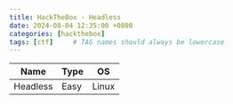 ```yaml
---
title: HackTheBox - Headless
date: 2024-08-04 12:35:00 +0800
categories: [hackthebox]
tags: [ctf]     # TAG names should always be lowercase
---
```


| Name | Type | OS |
|-----------|------------|-----------|
| Headless | Easy  | Linux |
